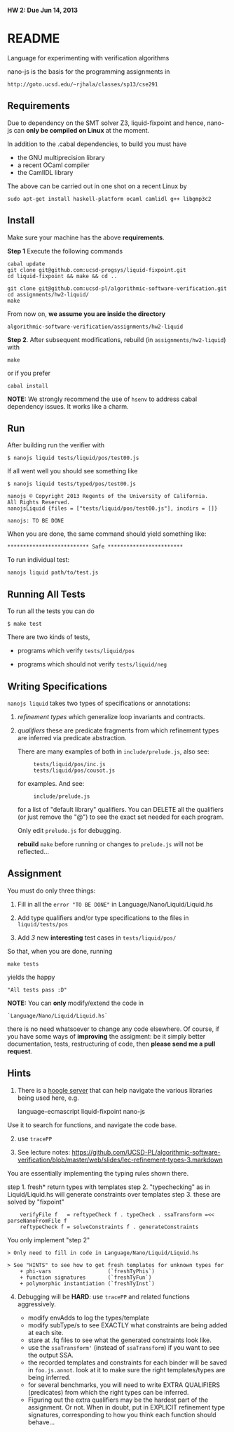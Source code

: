 **HW 2: Due Jun 14, 2013**

README
=======

Language for experimenting with verification algorithms

nano-js is the basis for the programming assignments in 

    http://goto.ucsd.edu/~rjhala/classes/sp13/cse291

Requirements
------------

Due to dependency on the SMT solver Z3, liquid-fixpoint and hence,
nano-js can **only be compiled on Linux** at the moment.


In addition to the .cabal dependencies, to build you must have

- the GNU multiprecision library 
- a recent OCaml compiler
- the CamlIDL library

The above can be carried out in one shot on a recent Linux by

    sudo apt-get install haskell-platform ocaml camlidl g++ libgmp3c2



Install
-------

Make sure your machine has the above **requirements**.

**Step 1** Execute the following commands

    cabal update
    git clone git@github.com:ucsd-progsys/liquid-fixpoint.git 
    cd liquid-fixpoint && make && cd ..

    git clone git@github.com:ucsd-pl/algorithmic-software-verification.git
    cd assignments/hw2-liquid/ 
    make


From now on, **we assume you are inside the directory**

    algorithmic-software-verification/assignments/hw2-liquid

**Step 2**. After subsequent modifications, rebuild (in `assignments/hw2-liquid`) with 

    make

or if you prefer

    cabal install

**NOTE:** We strongly recommend the use of `hsenv` to address cabal 
dependency issues. It works like a charm.


Run
---

After building run the verifier with

    $ nanojs liquid tests/liquid/pos/test00.js 

If all went well you should see something like

    $ nanojs liquid tests/typed/pos/test00.js 
    
    nanojs © Copyright 2013 Regents of the University of California.
    All Rights Reserved.
    nanojsLiquid {files = ["tests/liquid/pos/test00.js"], incdirs = []}

    nanojs: TO BE DONE

When you are done, the same command should yield something like:

    ************************** Safe ************************

To run individual test:

    nanojs liquid path/to/test.js

Running All Tests
-----------------

To run all the tests you can do

    $ make test

There are two kinds of tests, 

- programs which verify `tests/liquid/pos` 

- programs which should not verify `tests/liquid/neg`


Writing Specifications
----------------------

`nanojs liquid` takes two types of specifications or annotations:

1. *refinement types*  which generalize loop invariants and contracts.

2. *qualifiers* these are predicate fragments from which refinement types
   are inferred via predicate abstraction.

   There are many examples of both in `include/prelude.js`, also see:

            tests/liquid/pos/inc.js
            tests/liquid/pos/cousot.js
       
   for examples. And see:

            include/prelude.js

   for a list of "default library" qualifiers. You can DELETE
   all the qualifiers (or just remove the "@") to see the exact
   set needed for each program.

   Only edit `prelude.js` for debugging. 
   
   **rebuild** `make` before running or changes to `prelude.js` will not be reflected...

Assignment
----------

You must do only three things:

1. Fill in all the `error "TO BE DONE"` in Language/Nano/Liquid/Liquid.hs

2. Add type qualifiers and/or type specifications to the files in `liquid/tests/pos`

3. Add *3* new **interesting** test cases in `tests/liquid/pos/`

So that, when you are done, running

    make tests

yields the happy

    "All tests pass :D"

**NOTE:**  You can **only** modify/extend the code in 

    `Language/Nano/Liquid/Liquid.hs` 

there is no need whatsoever to change any code elsewhere. Of course, if you
have some ways of **improving** the assigment: be it simply better
documentation, tests, restructuring of code, then **please send me a pull
request**.


Hints
-----

1. There is a [hoogle server](http://goto.ucsd.edu:8082) that can help
navigate the various libraries being used here, e.g.

    language-ecmascript
    liquid-fixpoint
    nano-js

Use it to search for functions, and navigate the code base.

2. use `tracePP`

3. See lecture notes: https://github.com/UCSD-PL/algorithmic-software-verification/blob/master/web/slides/lec-refinement-types-3.markdown

You are essentially implementing the typing rules shown there.

step 1. fresh* return types with templates
step 2. "typechecking" as in Liquid/Liquid.hs will generate constraints over templates
step 3. these are solved by "fixpoint"

        verifyFile f   = reftypeCheck f . typeCheck . ssaTransform =<< parseNanoFromFile f
        reftypeCheck f = solveConstraints f . generateConstraints  

You only implement "step 2" 

    > Only need to fill in code in Language/Nano/Liquid/Liquid.hs

    > See "HINTS" to see how to get fresh templates for unknown types for 
        + phi-vars                  (`freshTyPhis`)
        + function signatures       (`freshTyFun`)
        + polymorphic instantiation (`freshTyInst`)

4. Debugging will be **HARD**: use `tracePP` and related functions aggressively.

    + modify envAdds    to log the types/template
    + modify subType/s  to see EXACTLY what constraints are being added at each site.
    + stare at .fq files to see what the generated constraints look like.
    + use the `ssaTransform'` (instead of `ssaTransform`) if you
      want to see the output SSA.
    + the recorded templates and constraints for each binder will be saved 
      in `foo.js.annot`. look at it to make sure the right templates/types 
      are being inferred.
    + for several benchmarks, you will need to write EXTRA
      QUALIFIERS (predicates) from which the right types can be
      inferred. 
    + Figuring out the extra qualifiers may be the hardest part of
      the assignment. Or not. When in doubt, put in EXPLICIT 
      refinement type signatures, corresponding to how you think
      each function should behave...


